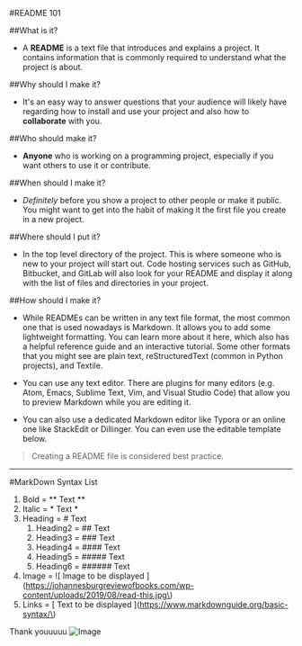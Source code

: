 #README 101

##What is it?

- A **README** is a text file that introduces and explains a project. It contains information that is commonly required to understand what the project is about.

##Why should I make it?

- It's an easy way to answer questions that your audience will likely have regarding how to install and use your project and also how to **collaborate** with you.

##Who should make it?

- **Anyone** who is working on a programming project, especially if you want others to use it or contribute.

##When should I make it?

- *Definitely* before you show a project to other people or make it public. You might want to get into the habit of making it the first file you create in a new project.

##Where should I put it?

- In the top level directory of the project. This is where someone who is new to your project will start out. Code hosting services such as GitHub, Bitbucket, and GitLab will also look for your README and display it along with the list of files and directories in your project.

##How should I make it?

- While READMEs can be written in any text file format, the most common one that is used nowadays is Markdown. It allows you to add some lightweight formatting. You can learn more about it here, which also has a helpful reference guide and an interactive tutorial. Some other formats that you might see are plain text, reStructuredText (common in Python projects), and Textile.

- You can use any text editor. There are plugins for many editors (e.g. Atom, Emacs, Sublime Text, Vim, and Visual Studio Code) that allow you to preview Markdown while you are editing it.

- You can also use a dedicated Markdown editor like Typora or an online one like StackEdit or Dillinger. You can even use the editable template below.

 > Creating a README file is considered best practice.


 ***


#MarkDown Syntax List

1. Bold = ** Text **
2. Italic = * Text *
3. Heading = # Text
    1. Heading2 = ## Text
    2. Heading3 = ### Text
    3. Heading4 = #### Text
    4. Heading5 = ##### Text
    5. Heading6 = ###### Text
4. Image = \!\[ Image to be displayed \]\(https://johannesburgreviewofbooks.com/wp-content/uploads/2019/08/read-this.jpg\)
5. Links = \[ Text to be displayed \]\(https://www.markdownguide.org/basic-syntax/\)

Thank youuuuu ![Image](https://johannesburgreviewofbooks.com/wp-content/uploads/2019/08/read-this.jpg)

